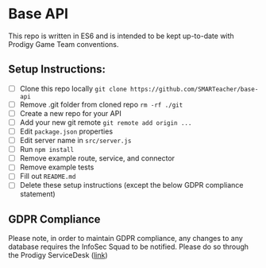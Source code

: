 # Base API

This repo is written in ES6 and is intended to be kept up-to-date with Prodigy Game Team conventions. 

## Setup Instructions:

- [ ] Clone this repo locally `git clone https://github.com/SMARTeacher/base-api`
- [ ] Remove .git folder from cloned repo `rm -rf ./git`
- [ ] Create a new repo for your API
- [ ] Add your new git remote `git remote add origin ...`
- [ ] Edit `package.json` properties
- [ ] Edit server name in `src/server.js`
- [ ] Run `npm install`
- [ ] Remove example route, service, and connector
- [ ] Remove example tests
- [ ] Fill out `README.md`
- [ ] Delete these setup instructions (except the below GDPR compliance statement)

## GDPR Compliance
Please note, in order to maintain GDPR compliance, any changes to any database requires the InfoSec Squad to be notified. Please do so through the Prodigy ServiceDesk ([link](https://prodigygame.atlassian.net/servicedesk/customer/portal/1/group/9/create/42))
